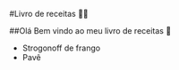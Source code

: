 #Livro de receitas :cook:


##Olá Bem vindo ao meu livro de receitas :wave:

 - Strogonoff de frango
 - Pavê
 
